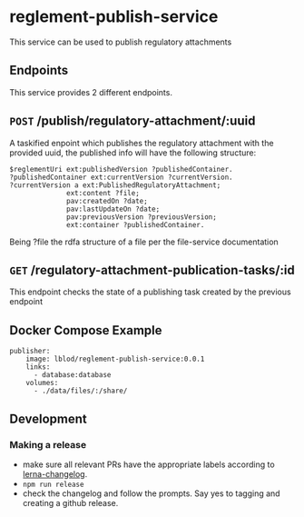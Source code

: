 # reglement-publish-service
This service can be used to publish regulatory attachments

## Endpoints
This service provides 2 different endpoints.

## `POST` /publish/regulatory-attachment/:uuid
A taskified enpoint which publishes the regulatory attachment with the provided uuid, the published info will have the following structure:
```
$reglementUri ext:publishedVersion ?publishedContainer.
?publishedContainer ext:currentVersion ?currentVersion.
?currentVersion a ext:PublishedRegulatoryAttachment;
              ext:content ?file;
              pav:createdOn ?date;
              pav:lastUpdateOn ?date;
              pav:previousVersion ?previousVersion;
              ext:container ?publishedContainer.
```
Being ?file the rdfa structure of a file per the file-service documentation

## `GET` /regulatory-attachment-publication-tasks/:id
This endpoint checks the state of a publishing task created by the previous endpoint


## Docker Compose Example
```
publisher:
    image: lblod/reglement-publish-service:0.0.1
    links:
      - database:database
    volumes:
      - ./data/files/:/share/
```


## Development

### Making a release

- make sure all relevant PRs have the appropriate labels according to [lerna-changelog](https://github.com/lerna/lerna-changelog#usage).
- `npm run release`
- check the changelog and follow the prompts. Say yes to tagging and creating a github release.
